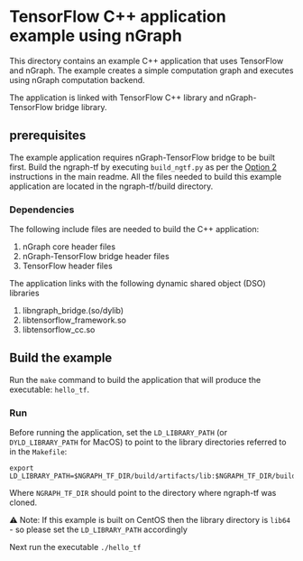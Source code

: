 # TensorFlow C++ application example using nGraph

This directory contains an example C++ application that uses TensorFlow and nGraph. The example creates a simple computation graph and executes using nGraph computation backend.

The application is linked with TensorFlow C++ library and nGraph-TensorFlow bridge library. 

## prerequisites

The example application requires nGraph-TensorFlow bridge to be built first. Build the ngraph-tf by executing `build_ngtf.py` as per the [Option 2] instructions in the main readme. All the files needed to build this example application are located in the ngraph-tf/build directory.

### Dependencies

The following include files are needed to build the C++ application:

1. nGraph core header files
2. nGraph-TensorFlow bridge header files
3. TensorFlow header files

The application links with the following dynamic shared object (DSO) libraries

1. libngraph_bridge.(so/dylib)
2. libtensorflow_framework.so
3. libtensorflow_cc.so

## Build the example

Run the `make` command to build the application that will produce the executable: `hello_tf`.

### Run

Before running the application, set the `LD_LIBRARY_PATH` (or `DYLD_LIBRARY_PATH` for MacOS) to point to the library directories referred to in the `Makefile`:

    export LD_LIBRARY_PATH=$NGRAPH_TF_DIR/build/artifacts/lib:$NGRAPH_TF_DIR/build/artifacts/tensorflow

Where `NGRAPH_TF_DIR` should point to the directory where ngraph-tf was cloned.

:warning: Note: If this example is built on CentOS then the library directory 
is `lib64` - so please set the `LD_LIBRARY_PATH` accordingly

Next run the executable `./hello_tf`

[Option 2]: ../../README.md#option-2-build-ngraph-bridge-from-source
